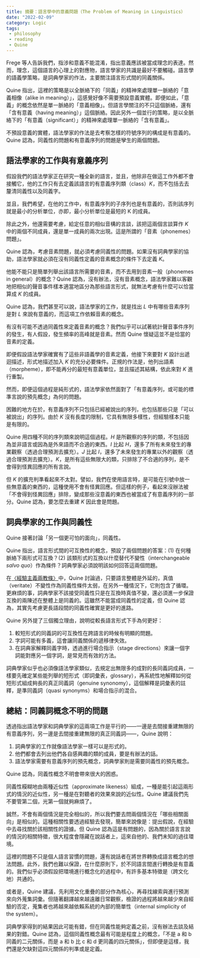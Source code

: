 ```yaml
---
title: 摘要：語言學中的意義問題（The Problem of Meaning in Linguistics）
date: "2022-02-09"
category: Logic
tags:
 - philosophy
 - reading
 - Quine
---
```


Frege 等人告訴我們，指涉和意義不能混淆，指出意義應該被當成理念的表達。然而，理念，這個語言的心理上的對應物，語言學家的共識是最好不要觸碰。語言學的語義學策略，是詞典學家的作法，主要關注語言形式間的同義關係。

Quine 指出，這裡的策略是以全脈絡下的「同義」的精神來處理單一脈絡的「意義相像（alike in meaning）」，這感覺好像不需要預設意義實體。即便如此，「意義」的概念依然是單一脈絡的「意義相像」。但語言學關注的不只這個脈絡，還有「含有意義（having meaning）」這個脈絡。因此另外一個並行的策略，是以全脈絡下的「有意義（significant）」的精神來處理單一脈絡的「含有意義」。

不預設意義的實體，語法學家的作法是去考察怎樣的符號序列的構成是有意義的。Quine 認為，同義性的問題和有意義序列的問題是孿生的兩個問題。

## 語法學家的工作與有意義序列

假設我們的語法學家正在研究一種全新的語言，並且，他除非在做這工作外都不會接觸它，他的工作只有去定義該語言的有意義序列類（class）$K$，而不包括去去釐清同義性以及同義字。

並且，我們希望，在他的工作中，有意義序列的子序列也是有意義的，否則該序列就是最小的分析單位，亦即，最小分析單位是最短的 K 的成員。

除此之外，他還需要考慮，給定任意的相似音構的言談，該把這兩個言談算作 $K$ 中的兩個不同成員，還是單一成員的兩次出現。這是所謂的「音素（phonemes）問題」。

Quine 認為，考慮音素問題，就必須考慮同義性的問題。如果沒有詞典學家的協助，語法學家就必須在沒有同義性定義的音素概念的條件下去定義 $K$。

他能不能只是簡單列舉出該語言所需要的音素，而不去用到音素一般（phonemes in general）的概念？Quine 認為，沒有辦法，沒有音素概念，語法學家難以客觀地把相似的聲音事件樣本適當地區分為那些語言形式，就無法考慮有什麼可以恰當算成 $K$ 的成員。

Quine 認為，我們甚至可以說，語法學家的工作，就是找出 $L$ 中有哪些音素序列是對 $L$ 來說有意義的，而這項工作依賴音素的概念。

有沒有可能不透過同義性來定義音素的概念？我們似乎可以試著統計聲音事件序列的發生，有人假設，發生頻率的高峰就是音素。然而 Quine 懷疑這並不是恰當的音素的定義。

即便假設語法學家確實有了這些非語義學的音素定義，他接下來要對 $K$ 設計出遞迴描述，形式地描述加入 $K$ 的充分必要條件。正規的作法是，他列出語素（morpheme），即不能再分的最短有意義單位，並且描述其結構，依此來對 $K$ 進行重製。

然而，即便這個過程是純形式的，語法學家依然面對了「有意義序列，或可能的標準言說的預先概念」為何的問題。

困難的地方在於，有意義序列不只包括已經被說出的序列，也包括那些只是「可以被說出」的序列。由於 $K$ 沒有長度的限制，它具有無限多樣性，但經驗樣本只能是有限的。

Quine 用四種不同的序列類來說明這個過程。$H$ 是所觀察的序列的類，不包括因為並非語言或因為是外來語而不合適的東西。$I$ 比起 $H$，還多了所有未來發生的專業觀察（透過合理預測去擴充）。$J$ 比起 $I$，還多了未來發生的專業以外的觀察（透過合理預測去擴充）。$K$，是所有這些無限大的類，只排除了不合適的序列，是不會得到怪異回應的所有言說。

但 $K$ 的擴充判準看起來不太對。譬如，我們在使用語言時，是可能在引號中放一些無意義的東西的，這種使用不會有怪異回應。但這樣的例子，看起來沒辦法被「不會得到怪異回應」排除，變成那些沒意義的東西也被當成了有意義序列的一部分。Quine 認為，要怎麼去重建 $K$ 因此會是問題。

## 詞典學家的工作與同義性

Quine 接著討論「另一個更可怕的面向」，同義性。

Quine 指出，語言形式間的可互換性的概念，預設了兩個問題的答案：(1) 在何種脈絡下兩形式可互換？(2) 該類形式的互換以什麼替代不變性（interchangeable *salvo quo*）作為條件？詞典學家必須說明該如何回答這兩個問題。

在[〈經驗主義兩教條〉](/logic/from-a-logical-point-of-view/two-dogmas-of-empiricism/)中，Quine 討論過，只要語言整體是外延的，真值（veritate）不變性作為同義性條件太弱，在另外一種情況下，它則包含了循環。更麻煩的事，詞典學家不該接受同義性只是在互換時真值不變，還必須進一步保證互換的兩陳述在整體上是同義的。這雖然不能當成同義性的定義，但 Quine 認為，其實先考慮更長語段間的同義性確實是更好的進路。

Quine 另外提了三個獨立理由，說明從較長語言形式下手為何更好：

1. 較短形式的同義詞的可互換性在跨語言的時候有明顯的問題。
2. 字詞可能有多義，這會讓同義關係的遞移律失效。
3. 在詞典家解釋同義字時，透過進行場合指示（stage directions）來讓一個字詞能對應另一個字詞，是常見而有效的方法。

詞典學家似乎也必須像語法學家類似，去規定出無限多的成對的長同義詞成員，一樣要先確定某些能列舉的短形式（即詞彙表，glossary），再系統性地解釋如何從短形式組成夠長的真正同義詞（genuine synonomy），這個解釋是詞彙表的註釋，是準同義詞（quasi synonyms）和場合指示的混合。

## 總結：同義詞概念不明的問題

透過指出語法學家和詞典學家的這兩項工作是平行的——一邊是去間接重建無限的有意義序列，另一邊是去間接重建無限的真正同義詞——，Quine 說明：

1. 詞典學家的工作就像語法學家一樣可以是形式的。
2. 他們都會去列出他們各自感興趣的類的成員，要是有辦法的話。
3. 語法學家需要有意義序列的預先概念，詞典學家則是需要同義性的預先概念。

Quine 認為，同義性概念不明會帶來很大的困惑。

同義性糢糊地由兩種近似性（approximate likeness）組成，一種是能引起這兩形式的情況的近似性，另一種是在對聽者的效果來說的近似性。Quine 建議我們先不要管第二個，光第一個就夠麻煩了。

誠然，不會有兩個情況是完全相似的，所以我們要去問兩個情況在「哪些相關面向」是相似的。這種相關性要透過經驗去發現，簡單來說像是：提出假說，在經驗中去尋找關於該相關性的證據。但 Quine 認為這是有問題的，因為關於語言言說的情況的相關特徵，很大程度會隱藏在說話者上，這來自他的、我們未知的過往環境。

這裡的問題不只是個人語言習慣的問題，還有說話者在將世界轉換成語言概念的想法問題。此外，我們也難以保證，在什麼原則下，於不同語言間進行轉換是有意義的。我們似乎必須假設把環境進行概念化的過程中，有許多基本特徵是（跨文化地）共通的。

或者是，Quine 建議，先利用文化重疊的部分作為核心，再尋找線索與進行預測來向外蒐集詞彙。但隨著翻譯越來越遠離日常觀察，檢證的過程將越來越少來自經驗的否定，蒐集者也將越來越依賴系統的內部的簡單性（internal simplicity of
the system）。

詞典學家得到的結果因此可能有錯，但在同義性能夠定義之前，沒有辦法去談及結果的對錯。Quine 認為，這個同義性概念最有可能是程度上的概念，「不是 a 和 b 同義的二元關係，而是 a 和 b 比 c 和 d 更同義的四元關係」，但即便是這樣，我們還是欠缺對這四元關係的判準或是定義。